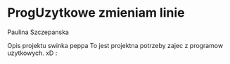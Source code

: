 # ProgUzytkowe zmieniam linie
Paulina Szczepanska

Opis projektu swinka peppa
To jest projektna potrzeby zajec z programow uzytkowych. xD :